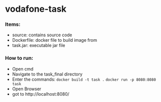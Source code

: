 # vodafone-task
### Items:
* source: contains source code
* Dockerfile: docker file to build image from
* task.jar: executable jar file
### How to run:
* Open cmd
* Navigate to the task_final directory
* Enter the commands:
```docker build -t task .```
```docker run -p 8080:8080 task```
* Open Browser
* got to http://localhost:8080/
